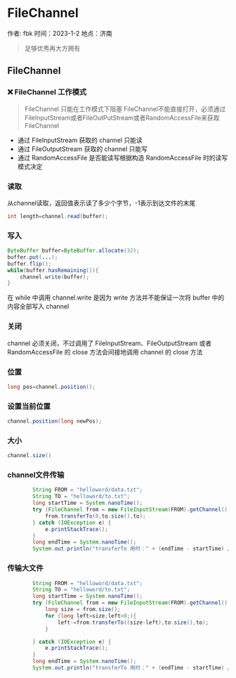# FileChannel

作者: fbk
时间：2023-1-2
地点：济南
>足够优秀再大方拥有 
## FileChannel
### :x: FileChannel 工作模式
> FileChannel 只能在工作模式下阻塞
FileChannel不能直接打开，必须通过FileInputStream或者FileOutPutStream或者RandomAccessFile来获取FileChannel
* 通过 FileInputStream 获取的 channel 只能读
* 通过 FileOutputStream 获取的 channel 只能写
* 通过 RandomAccessFile 是否能读写根据构造 RandomAccessFile 时的读写模式决定

### 读取
从channel读取，返回值表示读了多少个字节，-1表示到达文件的末尾
```java
int length=channel.read(buffer);
```
### 写入
```java
ByteBuffer buffer=ByteBuffer.allocate(32);
buffer.put(...);
buffer.flip();
while(buffer.hasRemaining()){
    channel.write(buffer);
}
```
在 while 中调用 channel.write 是因为 write 方法并不能保证一次将 buffer 中的内容全部写入 channel



### 关闭
channel 必须关闭，不过调用了 FileInputStream、FileOutputStream 或者 RandomAccessFile 的 close 方法会间接地调用 channel 的 close 方法
### 位置
```java
long pos=channel.position();
```
### 设置当前位置
```java
channel.position(long newPos);
```
### 大小
```java
channel.size()
```
### channel文件传输
```java
        String FROM = "helloword/data.txt";
        String TO = "helloword/to.txt";
        long startTime = System.nanoTime();
        try (FileChannel from = new FileInputStream(FROM).getChannel();FileChannel to = new FileOutputStream(TO).getChannel();) {
            from.transferTo(0,to.size(),to);
        } catch (IOException e) {
            e.printStackTrace();
        }
        long endTime = System.nanoTime();
        System.out.println("transferTo 用时：" + (endTime - startTime) / 1000_000.0);
```
### 传输大文件
```java
        String FROM = "helloword/data.txt";
        String TO = "helloword/to.txt";
        long startTime = System.nanoTime();
        try (FileChannel from = new FileInputStream(FROM).getChannel();FileChannel to = new FileOutputStream(TO).getChannel();) {
            long size = from.size();
            for (long left=size;left>0;){
                left-=from.transferTo((size-left),to.size(),to);
            }

        } catch (IOException e) {
            e.printStackTrace();
        }
        long endTime = System.nanoTime();
        System.out.println("transferTo 用时：" + (endTime - startTime) / 1000_000.0);
```

